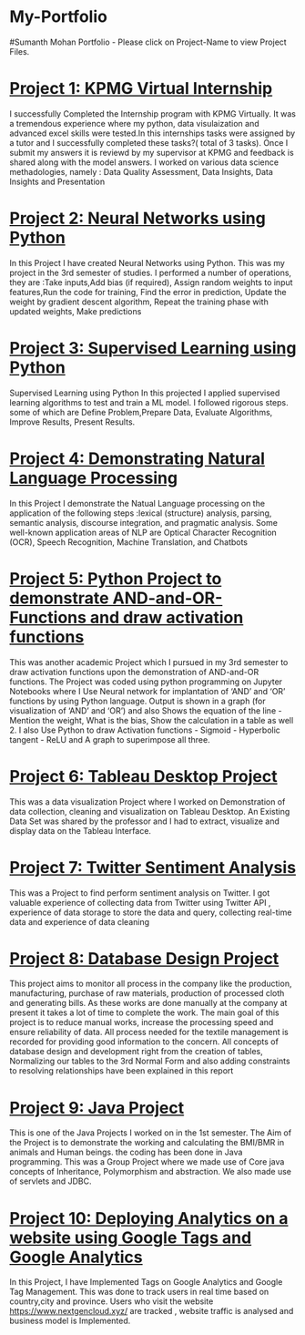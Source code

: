 # My-Portfolio
#Sumanth Mohan Portfolio - Please click on Project-Name to view Project Files.

# [Project 1: KPMG Virtual Internship ](https://github.com/Sumanth3493/KPMG-Virtual-Internship)
I successfully Completed the Internship program with KPMG Virtually. It was a tremendous experience where my python, data visulaization and advanced excel skills were tested.In this internships tasks were assigned by a tutor and I successfully completed these tasks?( total of 3 tasks). Once I submit my answers it is reviewd by my supervisor at KPMG and feedback is shared along with the model answers. I worked on various data science methadologies, namely : Data Quality Assessment, Data Insights, Data Insights and Presentation

# [Project 2: Neural Networks using Python](https://github.com/Sumanth3493/Neural-Networks-using-Python) 
In this Project I have created Neural Networks using Python. This was my project in the 3rd semester of studies. I performed a number of operations, they are :Take inputs,Add bias (if required), Assign random weights to input features,Run the code for training, Find the error in prediction, Update the weight by gradient descent algorithm, Repeat the training phase with updated weights, Make predictions

# [Project 3: Supervised Learning using Python](https://github.com/Sumanth3493/Project-to-Demonstrate-Supervised-Learning-using-Python)
Supervised Learning using Python In this projected I applied supervised learning algorithms to test and train a ML model. I followed rigorous steps. some of which are Define Problem,Prepare Data, Evaluate Algorithms, Improve Results, Present Results.

# [Project 4: Demonstrating Natural Language Processing](https://github.com/Sumanth3493/Project-to-Demonstrate-Natural-Language-Processing-using-Python)
In this Project I demonstrate the Natual Language processing on the application of the following steps :lexical (structure) analysis, parsing, semantic analysis, discourse integration, and pragmatic analysis. Some well-known application areas of NLP are Optical Character Recognition (OCR), Speech Recognition, Machine Translation, and Chatbots

# [Project 5: Python Project to demonstrate AND-and-OR-Functions and draw activation functions](https://github.com/Sumanth3493/Python-Project-to-demonstrate-AND-and-OR-functions-and-draw-Activation-Functions)
This was another academic Project which I pursued in my 3rd semester to draw activation functions upon the demonstration of AND-and-OR functions. The Project was coded using python programming on Jupyter Notebooks where I Use Neural network for implantation of ‘AND’ and ‘OR’ functions by using Python language. Output is shown in a graph (for visualization of ‘AND’ and ‘OR’) and also Shows the equation of the line - Mention the weight, What is the bias, Show the calculation in a table as well 2. I also Use Python to draw Activation functions - Sigmoid - Hyperbolic tangent - ReLU and  A graph to superimpose all three.


# [Project 6: Tableau Desktop Project](https://github.com/Sumanth3493/Tableau-Desktop-Project)
This was a data visualization Project where I worked on Demonstration of data collection, cleaning and visualization on Tableau Desktop. An Existing Data Set was shared by the professor and I had to extract, visualize and display data on the Tableau Interface.

# [Project 7: Twitter Sentiment Analysis](https://github.com/Sumanth3493/Twitter-Sentiment-Analysis)
This was a Project to find perform sentiment analysis on Twitter. I got valuable experience of collecting data from Twitter using Twitter API , experience of data storage to store the data and query,  collecting real-time data and experience of data cleaning

# [Project 8: Database Design Project](https://github.com/Sumanth3493/Database-Project)
This project aims to monitor all process in the company like the production, manufacturing, purchase of raw materials, production of processed cloth and generating bills. As these works are done manually at the company at present it takes a lot of time to complete the work. The main goal of this project is to reduce manual works, increase the processing speed and ensure reliability of data. All process needed for the textile management is recorded for providing good information to the concern. All concepts of database design and development right from the creation of tables, Normalizing our tables to the 3rd Normal Form and also adding constraints to resolving relationships have been explained in this report

# [Project 9: Java Project](https://github.com/Sumanth3493/FinalJavaProject)
This is one of the Java Projects I worked on in the 1st semester. The Aim of the Project is to demonstrate the working and calculating the BMI/BMR in animals and Human beings. the coding has been done in Java programming. This was a Group Project where we made use of Core java concepts of Inheritance, Polymorphism and abstraction.
We also made use of servlets and JDBC.

# [Project 10: Deploying Analytics on a website using Google Tags and Google Analytics](https://github.com/Sumanth3493/Google-Analytics-and-Google-Tag-Management-to-Implement-Tags-to-Track-users-in-Real-Time)
In this Project, I have Implemented Tags on Google Analytics and Google Tag Management. This was done to track users in real time based on country,city and province. Users who visit the website https://www.nextgencloud.xyz/ are tracked , website traffic is analysed and business model is Implemented.



